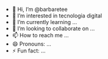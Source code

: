 - 👋 Hi, I’m @barbaretee
- 👀 I’m interested in tecnologia digital
- 🌱 I’m currently learning ...
- 💞️ I’m looking to collaborate on ...
- 📫 How to reach me ...
- 😄 Pronouns: ...
- ⚡ Fun fact: ...

<!---
barbaretee/barbaretee is a ✨ special ✨ repository because its `README.md` (this file) appears on your GitHub profile.
You can click the Preview link to take a look at your changes.
--->

